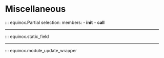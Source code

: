 # Miscellaneous

::: equinox.Partial
    selection:
        members:
            - __init__
            - __call__

---

::: equinox.static_field

---

::: equinox.module_update_wrapper
